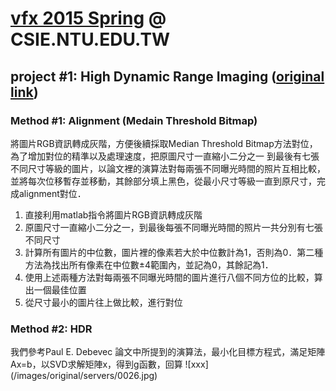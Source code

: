 # [vfx 2015 Spring](http://www.csie.ntu.edu.tw/~cyy/courses/vfx/15spring/ "Digital Visual Effects 2011 Spring") @ CSIE.NTU.EDU.TW
## project #1: High Dynamic Range Imaging ([original link](http://www.csie.ntu.edu.tw/~cyy/courses/vfx/11spring/assignments/))

### Method #1: Alignment (Medain Threshold Bitmap)
  將圖片RGB資訊轉成灰階，方便後續採取Median Threshold Bitmap方法對位，為了增加對位的精準以及處理速度，把原圖尺寸一直縮小二分之一
到最後有七張不同尺寸等級的圖片，以論文裡的演算法對每兩張不同曝光時間的照片互相比較，並將每次位移暫存並移動，其餘部分填上黑色，從最小尺寸等級一直到原尺寸，完成alignment對位．

1. 直接利用matlab指令將圖片RGB資訊轉成灰階
2. 原圖尺寸一直縮小二分之一，到最後每張不同曝光時間的照片一共分別有七張不同尺寸
3. 計算所有圖片的中位數，圖片裡的像素若大於中位數計為1，否則為0．第二種方法為找出所有像素在中位數±4範圍內，並記為0，其餘記為1．
4. 使用上述兩種方法對每兩張不同曝光時間的圖片進行八個不同方位的比較，算出一個最佳位置
5. 從尺寸最小的圖片往上做比較，進行對位


### Method #2: HDR 
  我們參考Paul E. Debevec 論文中所提到的演算法，最小化目標方程式，滿足矩陣Ax=b，以SVD求解矩陣x，得到g函數，回算
![xxx] (/images/original/servers/0026.jpg)
